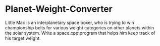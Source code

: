 # Planet-Weight-Converter
Little Mac is an interplanetary space boxer, who is trying to win championship belts for various weight categories on other planets within the solar system.  Write a space.cpp program that helps him keep track of his target weight.
